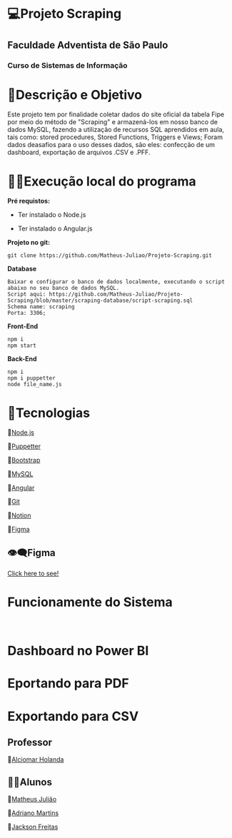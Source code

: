 # 💻Projeto Scraping 

## Faculdade Adventista de São Paulo 
### Curso de Sistemas de Informação

# 📝Descrição e Objetivo 

Este projeto tem por finalidade coletar dados do site oficial da tabela Fipe por meio do método de "Scraping"
e armazená-los em nosso banco de dados MySQL, fazendo a utilização de recursos SQL aprendidos em aula, tais como:
stored procedures, Stored Functions, Triggers e Views; Foram dados deasafios para o uso desses dados, são eles:
confecção de um dashboard, exportação de arquivos .CSV e .PFF.


# 👨‍💻Execução local do programa

**Pré requistos:**

- Ter instalado o Node.js

- Ter instalado o Angular.js

**Projeto no git:**

    git clone https://github.com/Matheus-Juliao/Projeto-Scraping.git

**Database**

    Baixar e configurar o banco de dados localmente, executando o script abaixo no seu banco de dados MySQL.
    Script aqui: https://github.com/Matheus-Juliao/Projeto-Scraping/blob/master/scraping-database/script-scraping.sql
    Schema name: scraping
    Porta: 3306;

**Front-End**

    npm i
    npm start

**Back-End**

    npm i 
    npm i puppetter
    node file_name.js

# 🔌Tecnologias

🔹[Node.js](https://nodejs.org/en/)

🔹[Puppetter](https://www.npmjs.com/package/puppeteer-extra-plugin-angular)

🔹[Bootstrap](https://getbootstrap.com/)

🔹[MySQL](https://dev.mysql.com/downloads/mysql/)

🔹[Angular](https://www.npmjs.com/package/@angular/cli)

🔹[Git](https://git-scm.com/)

🔹[Notion](https://www.notion.so/)

🔹[Figma](https://www.figma.com/)

## 👁‍🗨**Figma**

[Click here to see!](https://www.figma.com/file/7IqtJaBB5YGEjjHahMXCeD/Untitled?node-id=0%3A1&t=RH0CrAahJ82VkRCx-1)

# Funcionamente do Sistema

<img src=""/>
<img src=""/>
<img src=""/>

# Dashboard no Power BI

# Eportando para PDF

# Exportando para CSV

## Professor

🔰[Alciomar Holanda]()

## 👨‍🎓Alunos

🔸[Matheus Julião](https://github.com/Matheus-Juliao)

🔸[Adriano Martins](https://github.com/AdrianoPinheiro86)

🔸[Jackson Freitas](https://github.com/jacksonMarcelinoFreitas)






